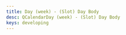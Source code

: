 ```yaml
---
title: Day (week) - (Slot) Day Body
desc: QCalendarDay (week) - (Slot) Day Body
keys: developing
---
```


<example-viewer
  title="(Slot) Day Body"
  file="WeekSlotDayBody"
  codepen-title="QCalendarDay"
/>
